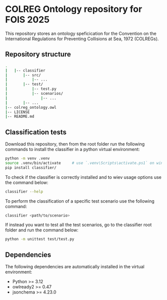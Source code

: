 # COLREG Ontology repository for FOIS 2025

This repository stores an ontology speficication for the Convention on the International Regulations for Preventing Collisions at Sea, 1972 (COLREGs).

## Repository structure

```bash
.
|   |-- classifier
|       |-- src/
|           |-- ...
|       |-- test/
|           |-- test.py
|           |-- scenarios/
|               |-- ...
|       |-- ...
|-- colreg_ontology.owl
|-- LICENSE
|-- README.md
```

## Classification tests

Download this repository, then from the root folder run the following commands to install the classifier in a python virtual environment:

```bash
python -m venv .venv
source .venv/bin/activate     # use `.venv\Scripts\activate.ps1` on windows
pip install classifier/
```

To check if the classifier is correctly installed and to wiev usage options use the command below:

```bash
classifier --help
```

To perform the classification of a specific test scenario use the following command:

```bash
classifier <path/to/scenario>
```

If instead you want to test all the test scenarios, go to the classifier root folder and run the command below:

```bash
python -m unittest test/test.py
```

## Dependencies

The following dependencies are automatically installed in the virtual environment:
- Python >= 3.12
- owlready2 >= 0.47
- jsonchema >= 4.23.0
